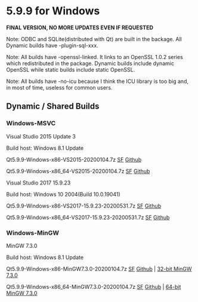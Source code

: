 # 5.9.9 for Windows

**FINAL VERSION, NO MORE UPDATES EVEN IF REQUESTED**

Note: ODBC and SQLite(distributed with Qt) are built in the backage. All Dynamic builds have -plugin-sql-xxx.

Note: All builds have -openssl-linked. It links to an OpenSSL 1.0.2 series which redistributed in the package. Dynamic builds include dynamic OpenSSL while static builds include static OpenSSL.

Note: All builds have -no-icu because I think the ICU library is too big and, in most of time, useless for common users.

## Dynamic / Shared Builds

### Windows-MSVC

Visual Studio 2015 Update 3

Build host: Windows 8.1 Update

Qt5.9.9-Windows-x86-VS2015-20200104.7z [SF](https://sourceforge.net/projects/fsu0413-qtbuilds/files/Qt5.9/Windows-x86/Qt5.9.9-Windows-x86-VS2015-20200104.7z) [Github](https://github.com/Fsu0413/QtCompile/releases/download/release/Qt5.9.9-Windows-x86-VS2015-20200104.7z)

Qt5.9.9-Windows-x86_64-VS2015-20200104.7z [SF](https://sourceforge.net/projects/fsu0413-qtbuilds/files/Qt5.9/Windows-x86_64/Qt5.9.9-Windows-x86_64-VS2015-20200104.7z) [Github](https://github.com/Fsu0413/QtCompile/releases/download/release/Qt5.9.9-Windows-x86_64-VS2015-20200104.7z)

Visual Studio 2017 15.9.23

Build host: Windows 10 2004(Build 10.0.19041)

Qt5.9.9-Windows-x86-VS2017-15.9.23-20200531.7z [SF](https://sourceforge.net/projects/fsu0413-qtbuilds/files/Qt5.9/Windows-x86/Qt5.9.9-Windows-x86-VS2017-15.9.23-20200531.7z) [Github](https://github.com/Fsu0413/QtCompile/releases/download/release/Qt5.9.9-Windows-x86-VS2017-15.9.23-20200531.7z)

Qt5.9.9-Windows-x86_64-VS2017-15.9.23-20200531.7z [SF](https://sourceforge.net/projects/fsu0413-qtbuilds/files/Qt5.9/Windows-x86_64/Qt5.9.9-Windows-x86_64-VS2017-15.9.23-20200531.7z) [Github](https://github.com/Fsu0413/QtCompile/releases/download/release/Qt5.9.9-Windows-x86_64-VS2017-15.9.23-20200531.7z)

### Windows-MinGW

MinGW 7.3.0

Build host: Windows 8.1 Update

Qt5.9.9-Windows-x86-MinGW7.3.0-20200104.7z [SF](https://sourceforge.net/projects/fsu0413-qtbuilds/files/Qt5.9/Windows-x86/Qt5.9.9-Windows-x86-MinGW7.3.0-20200104.7z) [Github](https://github.com/Fsu0413/QtCompile/releases/download/release/Qt5.9.9-Windows-x86-MinGW7.3.0-20200104.7z) | [32-bit MinGW 7.3.0](https://sourceforge.net/projects/mingw-w64/files/Toolchains%20targetting%20Win32/Personal%20Builds/mingw-builds/7.3.0/threads-posix/dwarf/i686-7.3.0-release-posix-dwarf-rt_v5-rev0.7z)

Qt5.9.9-Windows-x86_64-MinGW7.3.0-20200104.7z [SF](https://sourceforge.net/projects/fsu0413-qtbuilds/files/Qt5.9/Windows-x86_64/Qt5.9.9-Windows-x86_64-MinGW7.3.0-20200104.7z) [Github](https://github.com/Fsu0413/QtCompile/releases/download/release/Qt5.9.9-Windows-x86_64-MinGW7.3.0-20200104.7z) | [64-bit MinGW 7.3.0](https://sourceforge.net/projects/mingw-w64/files/Toolchains%20targetting%20Win64/Personal%20Builds/mingw-builds/7.3.0/threads-posix/seh/x86_64-7.3.0-release-posix-seh-rt_v5-rev0.7z)

